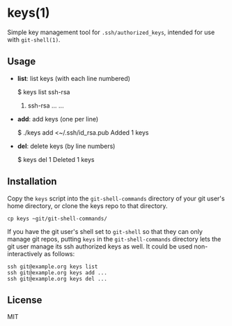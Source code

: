 # keys(1)

Simple key management tool for `.ssh/authorized_keys`,
intended for use with `git-shell(1)`.

## Usage

* **list**: list keys (with each line numbered)

	$ keys list
	ssh-rsa
	1. ssh-rsa ...
	...

* **add**: add keys (one per line)

	$ ./keys add <~/.ssh/id_rsa.pub 
	Added 1 keys

* **del**: delete keys (by line numbers)

	$ keys del 1
	Deleted 1 keys

## Installation

Copy the `keys` script into the `git-shell-commands` directory of your git
user's home directory, or clone the keys repo to that directory.

	cp keys ~git/git-shell-commands/

If you have the git user's shell set to `git-shell` so that they can only
manage git repos, putting `keys` in the `git-shell-commands` directory lets the
git user manage its ssh authorized keys as well. It could be used
non-interactively as follows:

	ssh git@example.org keys list
	ssh git@example.org keys add ...
	ssh git@example.org keys del ...

## License

MIT
